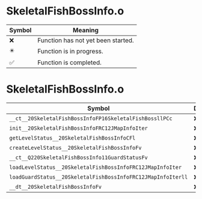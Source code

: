 # SkeletalFishBossInfo.o
| Symbol | Meaning 
| ------------- | ------------- 
| :x: | Function has not yet been started. 
| :eight_pointed_black_star: | Function is in progress. 
| :white_check_mark: | Function is completed. 


# SkeletalFishBossInfo.o
| Symbol | Decompiled? |
| ------------- | ------------- |
| `__ct__20SkeletalFishBossInfoFP16SkeletalFishBossllPCc` | :x: |
| `init__20SkeletalFishBossInfoFRC12JMapInfoIter` | :x: |
| `getLevelStatus__20SkeletalFishBossInfoCFl` | :x: |
| `createLevelStatus__20SkeletalFishBossInfoFv` | :x: |
| `__ct__Q220SkeletalFishBossInfo11GuardStatusFv` | :x: |
| `loadLevelStatus__20SkeletalFishBossInfoFRC12JMapInfoIter` | :x: |
| `loadGuardStatus__20SkeletalFishBossInfoFRC12JMapInfoIterll` | :x: |
| `__dt__20SkeletalFishBossInfoFv` | :x: |
